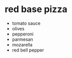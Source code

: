 # red base pizza

 - tomato sauce
 - olives
 - pepperoni
 - parmesan
 - mozarella
 - red bell pepper